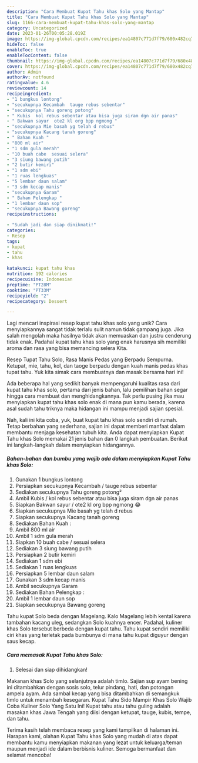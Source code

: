 ```yaml
---
description: "Cara Membuat Kupat Tahu khas Solo yang Mantap"
title: "Cara Membuat Kupat Tahu khas Solo yang Mantap"
slug: 1166-cara-membuat-kupat-tahu-khas-solo-yang-mantap
category: Uncategorized
date: 2023-01-26T00:05:28.019Z
image: https://img-global.cpcdn.com/recipes/ea14807c771d7f79/680x482cq70/kupat-tahu-khas-solo-foto-resep-utama.jpg
hideToc: false
enableToc: true
enableTocContent: false
thumbnail: https://img-global.cpcdn.com/recipes/ea14807c771d7f79/680x482cq70/kupat-tahu-khas-solo-foto-resep-utama.jpg
cover: https://img-global.cpcdn.com/recipes/ea14807c771d7f79/680x482cq70/kupat-tahu-khas-solo-foto-resep-utama.jpg
author: Admin
authorAv: notfound
ratingvalue: 4.6
reviewcount: 14
recipeingredient:
- "1 bungkus lontong"
- "secukupnya Kecambah  tauge rebus sebentar"
- "secukupnya Tahu goreng potong"
- " Kubis  kol rebus sebentar atau bisa juga siram dgn air panas"
- " Bakwan sayur  ote2 kl org bpp ngmong "
- "secukupnya Mie basah yg telah d rebus"
- "secukupnya Kacang tanah goreng"
- " Bahan Kuah "
- "800 ml air"
- "1 sdm gula merah"
- "10 buah cabe  sesuai selera"
- "3 siung bawang putih"
- "2 butir kemiri"
- "1 sdm ebi"
- "1 ruas lengkuas"
- "5 lembar daun salam"
- "3 sdm kecap manis"
- "secukupnya Garam"
- " Bahan Pelengkap "
- "1 lembar daun sop"
- "secukupnya Bawang goreng"
recipeinstructions:

- "Sudah jadi dan siap dinikmati!"
categories:
- Resep
tags:
- kupat
- tahu
- khas

katakunci: kupat tahu khas 
nutrition: 192 calories
recipecuisine: Indonesian
preptime: "PT28M"
cooktime: "PT33M"
recipeyield: "2"
recipecategory: Dessert

---
```





Lagi mencari inspirasi resep kupat tahu khas solo yang unik? Cara menyiapkannya sangat tidak terlalu sulit namun tidak gampang juga. Jika salah mengolah maka hasilnya tidak akan memuaskan dan justru cenderung tidak enak. Padahal kupat tahu khas solo yang enak harusnya sih memiliki aroma dan rasa yang bisa memancing selera Kita.





Resep Tupat Tahu Solo, Rasa Manis Pedas yang Berpadu Sempurna. Ketupat, mie, tahu, kol, dan taoge berpadu dengan kuah manis pedas khas tupat tahu. Yuk kita simak cara membuatnya dan masak bersama hari ini!

Ada beberapa hal yang sedikit banyak mempengaruhi kualitas rasa dari kupat tahu khas solo, pertama dari jenis bahan, lalu pemilihan bahan segar hingga cara membuat dan menghidangkannya. Tak perlu pusing jika mau menyiapkan kupat tahu khas solo enak di mana pun kamu berada, karena asal sudah tahu triknya maka hidangan ini mampu menjadi sajian spesial.






Nah, kali ini kita coba, yuk, buat kupat tahu khas solo sendiri di rumah. Tetap berbahan yang sederhana, sajian ini dapat memberi manfaat dalam membantu menjaga kesehatan tubuh kita. Anda dapat menyiapkan Kupat Tahu khas Solo memakai 21 jenis bahan dan 0 langkah pembuatan. Berikut ini langkah-langkah dalam menyiapkan hidangannya.

<!--inarticleads1-->

##### Bahan-bahan dan bumbu yang wajib ada dalam menyiapkan Kupat Tahu khas Solo:

1. Gunakan 1 bungkus lontong
1. Persiapkan secukupnya Kecambah / tauge rebus sebentar
1. Sediakan secukupnya Tahu goreng potong²
1. Ambil  Kubis / kol rebus sebentar atau bisa juga siram dgn air panas
1. Siapkan  Bakwan sayur / ote2 kl org bpp ngmong 😂
1. Siapkan secukupnya Mie basah yg telah d rebus
1. Siapkan secukupnya Kacang tanah goreng
1. Sediakan  Bahan Kuah :
1. Ambil 800 ml air
1. Ambil 1 sdm gula merah
1. Siapkan 10 buah cabe / sesuai selera
1. Sediakan 3 siung bawang putih
1. Persiapkan 2 butir kemiri
1. Sediakan 1 sdm ebi
1. Sediakan 1 ruas lengkuas
1. Persiapkan 5 lembar daun salam
1. Gunakan 3 sdm kecap manis
1. Ambil secukupnya Garam
1. Sediakan  Bahan Pelengkap :
1. Ambil 1 lembar daun sop
1. Siapkan secukupnya Bawang goreng


Tahu kupat Solo beda dengan Magelang. Kalo Magelang lebih kental karena tambahan kacang uleg, sedangkan Solo kuahnya encer. Padahal, kuliner khas Solo tersebut berbeda dengan kupat tahu. Tahu kupat sendiri memiliki ciri khas yang terletak pada bumbunya di mana tahu kupat diguyur dengan saus kecap. 

<!--inarticleads2-->

##### Cara memasak Kupat Tahu khas Solo:


1. Selesai dan siap dihidangkan!

Makanan khas Solo yang selanjutnya adalah timlo. Sajian sup ayam bening ini ditambahkan dengan sosis solo, telur pindang, hati, dan potongan ampela ayam. Ada sambal kecap yang bisa ditambahkan di semangkuk timlo untuk menambah kesegaran. Kupat Tahu Sido Mampir Khas Solo Wajib Coba Kuliner Solo Yang Satu Ini! Kupat tahu atau tahu guling adalah masakan khas Jawa Tengah yang diisi dengan ketupat, tauge, kubis, tempe, dan tahu. 

Terima kasih telah membaca resep yang kami tampilkan di halaman ini. Harapan kami, olahan Kupat Tahu khas Solo yang mudah di atas dapat membantu kamu menyiapkan makanan yang lezat untuk keluarga/teman maupun menjadi ide dalam berbisnis kuliner. Semoga bermanfaat dan selamat mencoba!
